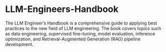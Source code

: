 # LLM-Engineers-Handbook
The LLM Engineer’s Handbook is a comprehensive guide to applying best practices to the new field of LLM engineering. The book covers topics such as data engineering, supervised fine-tuning, model evaluation, inference optimization, and Retrieval-Augmented Generation (RAG) pipeline development.
